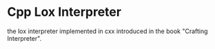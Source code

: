 # Cpp Lox Interpreter

the lox interpreter implemented in cxx introduced in the book "Crafting Interpreter".